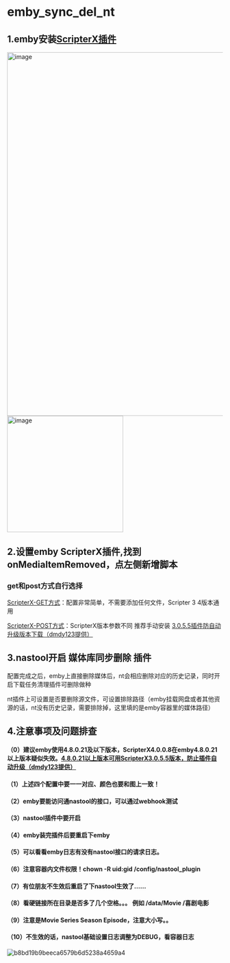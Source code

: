 # emby_sync_del_nt

## 1.emby安装[ScripterX插件](https://github.com/AnthonyMusgrove/Emby-ScripterX)

<img width="847" alt="image" src="https://user-images.githubusercontent.com/54088512/229109971-7e321835-c3af-4a40-af65-029bbceb383b.png">

<img width="271" alt="image" src="https://user-images.githubusercontent.com/54088512/227704280-0238b261-c0f4-4676-8acb-71c586ad4695.png">

## 2.设置emby ScripterX插件,找到onMediaItemRemoved，点左侧新增脚本
### get和post方式自行选择
[ScripterX-GET方式](https://github.com/thsrite/emby_sync_del_nt/blob/main/ScripterX-GET.md)：配置非常简单，不需要添加任何文件，Scripter 3 4版本通用

[ScripterX-POST方式](https://github.com/thsrite/emby_sync_del_nt/blob/main/ScripterX-POST.md)：ScripterX版本参数不同
推荐手动安装 [3.0.5.5插件防自动升级版本下载（dmdy123提供）](https://github.com/thsrite/emby_sync_del_nt/raw/main/EmbyScripterX3.0.5.5.zip)

## 3.nastool开启 媒体库同步删除 插件

配置完成之后，emby上直接删除媒体后，nt会相应删除对应的历史记录，同时开启下载任务清理插件可删除做种

nt插件上可设置是否要删除源文件，可设置排除路径（emby挂载网盘或者其他资源的话，nt没有历史记录，需要排除掉，这里填的是emby容器里的媒体路径）

## 4.注意事项及问题排查
#### （0）建议emby使用4.8.0.21及以下版本，ScripterX4.0.0.8在emby4.8.0.21以上版本疑似失效。[4.8.0.21以上版本可用ScripterX3.0.5.5版本，防止插件自动升级（dmdy123提供）](https://github.com/thsrite/emby_sync_del_nt/raw/main/EmbyScripterX3.0.5.5.zip)
#### （1）上述四个配置中要一一对应、颜色也要和图上一致！
#### （2）emby要能访问通nastool的接口，可以通过webhook测试
#### （3）nastool插件中要开启
#### （4）emby装完插件后要重启下emby
#### （5）可以看看emby日志有没有nastool接口的请求日志。
#### （6）注意容器内文件权限！chown -R uid:gid /config/nastool_plugin
#### （7）有位朋友不生效后重启了下nastool生效了……
#### （8）看硬链接所在目录是否多了几个空格。。。  例如 /data/Movie          /喜剧电影
#### （9）注意是Movie Series Season Episode，注意大小写。。
#### （10）不生效的话，nastool基础设置日志调整为DEBUG，看容器日志
![b8bd19b9beeca6579b6d5238a4659a4](https://user-images.githubusercontent.com/54088512/228716464-964ca745-3a1f-47c4-ac9f-250306d11714.jpg)
